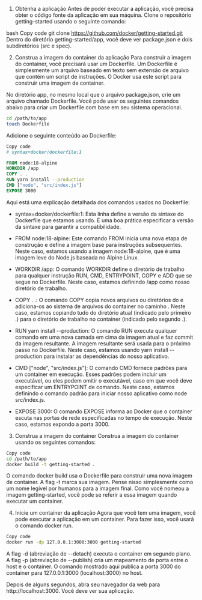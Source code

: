 1. Obtenha a aplicação
Antes de poder executar a aplicação, você precisa obter o código fonte da aplicação em sua máquina. Clone o repositório getting-started usando o seguinte comando:

bash
Copy code
git clone https://github.com/docker/getting-started.git
Dentro do diretório getting-started/app, você deve ver package.json e dois subdiretórios (src e spec).

2. Construa a imagem do container da aplicação
Para construir a imagem do container, você precisará usar um Dockerfile. Um Dockerfile é simplesmente um arquivo baseado em texto sem extensão de arquivo que contém um script de instruções. O Docker usa este script para construir uma imagem de container.

No diretório app, no mesmo local que o arquivo package.json, crie um arquivo chamado Dockerfile. Você pode usar os seguintes comandos abaixo para criar um Dockerfile com base em seu sistema operacional.

```bash
cd /path/to/app
touch Dockerfile
```


Adicione o seguinte conteúdo ao Dockerfile:

```Dockerfile
Copy code
# syntax=docker/dockerfile:1

FROM node:18-alpine
WORKDIR /app
COPY . .
RUN yarn install --production
CMD ["node", "src/index.js"]
EXPOSE 3000
```


Aqui está uma explicação detalhada dos comandos usados no Dockerfile:
- syntax=docker/dockerfile:1: Esta linha define a versão da sintaxe do Dockerfile que estamos usando. É uma boa prática especificar a versão da sintaxe para garantir a compatibilidade.

- FROM node:18-alpine: Este comando FROM inicia uma nova etapa de construção e define a imagem base para instruções subsequentes. Neste caso, estamos usando a imagem node:18-alpine, que é uma imagem leve do Node.js baseada no Alpine Linux.

- WORKDIR /app: O comando WORKDIR define o diretório de trabalho para qualquer instrução RUN, CMD, ENTRYPOINT, COPY e ADD que se segue no Dockerfile. Neste caso, estamos definindo /app como nosso diretório de trabalho.

- COPY . .: O comando COPY copia novos arquivos ou diretórios do <src> e adiciona-os ao sistema de arquivos do container no caminho <dest>. Neste caso, estamos copiando tudo do diretório atual (indicado pelo primeiro .) para o diretório de trabalho no container (indicado pelo segundo .).

- RUN yarn install --production: O comando RUN executa qualquer comando em uma nova camada em cima da imagem atual e faz commit da imagem resultante. A imagem resultante será usada para o próximo passo no Dockerfile. Neste caso, estamos usando yarn install --production para instalar as dependências do nosso aplicativo.

- CMD ["node", "src/index.js"]: O comando CMD fornece padrões para um container em execução. Esses padrões podem incluir um executável, ou eles podem omitir o executável, caso em que você deve especificar um ENTRYPOINT de comando. Neste caso, estamos definindo o comando padrão para iniciar nosso aplicativo como node src/index.js.

- EXPOSE 3000: O comando EXPOSE informa ao Docker que o container escuta nas portas de rede especificadas no tempo de execução. Neste caso, estamos expondo a porta 3000.


3. Construa a imagem do container
Construa a imagem do container usando os seguintes comandos:

```bash
Copy code
cd /path/to/app
docker build -t getting-started .
```
O comando docker build usa o Dockerfile para construir uma nova imagem de container. A flag -t marca sua imagem. Pense nisso simplesmente como um nome legível por humanos para a imagem final. Como você nomeou a imagem getting-started, você pode se referir a essa imagem quando executar um container.

4. Inicie um container da aplicação
Agora que você tem uma imagem, você pode executar a aplicação em um container. Para fazer isso, você usará o comando docker run.

```bash
Copy code
docker run -dp 127.0.0.1:3000:3000 getting-started
```

A flag -d (abreviação de --detach) executa o container em segundo plano. A flag -p (abreviação de --publish) cria um mapeamento de porta entre o host e o container. O comando mostrado aqui publica a porta 3000 do container para 127.0.0.1:3000 (localhost:3000) no host.

Depois de alguns segundos, abra seu navegador da web para http://localhost:3000. Você deve ver sua aplicação.
